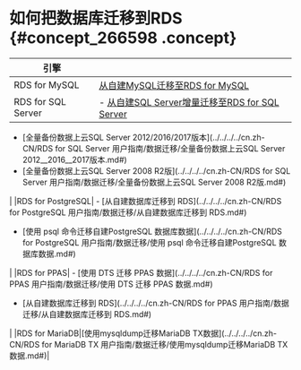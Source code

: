 # 如何把数据库迁移到RDS {#concept_266598 .concept}

|引擎| |
|--|--|
|RDS for MySQL|[从自建MySQL迁移至RDS for MySQL](https://help.aliyun.com/document_detail/126875.htm)|
|RDS for SQL Server| -   [从自建SQL Server增量迁移至RDS for SQL Server](https://help.aliyun.com/document_detail/125229.html)
-   [全量备份数据上云SQL Server 2012/2016/2017版本](../../../../cn.zh-CN/RDS for SQL Server 用户指南/数据迁移/全量备份数据上云SQL Server 2012__2016__2017版本.md#)
-   [全量备份数据上云SQL Server 2008 R2版](../../../../cn.zh-CN/RDS for SQL Server 用户指南/数据迁移/全量备份数据上云SQL Server 2008 R2版.md#)

 |
|RDS for PostgreSQL| -   [从自建数据库迁移到 RDS](../../../../cn.zh-CN/RDS for PostgreSQL 用户指南/数据迁移/从自建数据库迁移到 RDS.md#)
-   [使用 psql 命令迁移自建PostgreSQL 数据库数据](../../../../cn.zh-CN/RDS for PostgreSQL 用户指南/数据迁移/使用 psql 命令迁移自建PostgreSQL 数据库数据.md#)

 |
|RDS for PPAS| -   [使用 DTS 迁移 PPAS 数据](../../../../cn.zh-CN/RDS for PPAS 用户指南/数据迁移/使用 DTS 迁移 PPAS 数据.md#)
-   [从自建数据库迁移到 RDS](../../../../cn.zh-CN/RDS for PPAS 用户指南/数据迁移/从自建数据库迁移到 RDS.md#)

 |
|RDS for MariaDB|[使用mysqldump迁移MariaDB TX数据](../../../../cn.zh-CN/RDS for MariaDB TX 用户指南/数据迁移/使用mysqldump迁移MariaDB TX数据.md#)|

